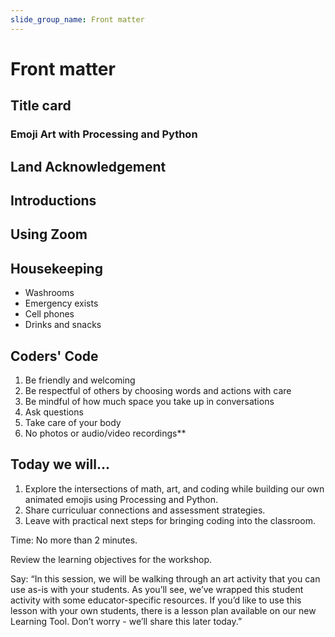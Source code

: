 ```yaml
---
slide_group_name: Front matter
---
```


# Front matter

## Title card

### Emoji Art with Processing and Python

## Land Acknowledgement

## Introductions

## Using Zoom

## Housekeeping

- Washrooms
- Emergency exists
- Cell phones
- Drinks and snacks

## Coders' Code

1. Be friendly and welcoming
2. Be respectful of others by choosing words and actions with care
3. Be mindful of how much space you take up in conversations
4. Ask questions
5. Take care of your body
6. No photos or audio/video recordings**

## Today we will...

1. Explore the intersections of math, art, and coding while building our own animated emojis using Processing and Python.
2. Share curriculuar connections and assessment strategies.
3. Leave with practical next steps for bringing coding into the classroom.

<aside data-markdown>
Time: No more than 2 minutes.

Review the learning objectives for the workshop.

Say: “In this session, we will be walking through an art activity that you can use as-is with your students. As you’ll see, we’ve wrapped this student activity with some educator-specific resources. If you’d like to use this lesson with your own students, there is a lesson plan available on our new Learning Tool. Don’t worry - we’ll share this later today.”
</aside>
